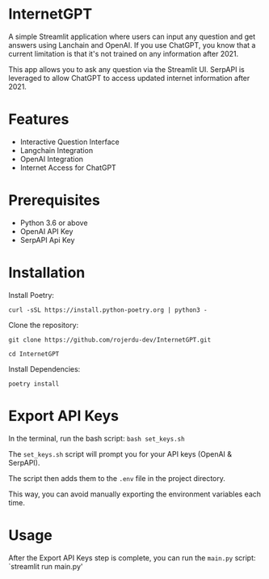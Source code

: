 # InternetGPT
A simple Streamlit application where users can input any question and get answers using Lanchain and OpenAI. 
If you use ChatGPT, you know that a current limitation is that it's not trained on any information after 2021. 

This app allows you to ask any question via the Streamlit UI. 
SerpAPI is leveraged to allow ChatGPT to access updated internet information after 2021.

# Features
* Interactive Question Interface
* Langchain Integration
* OpenAI Integration
* Internet Access for ChatGPT

# Prerequisites
* Python 3.6 or above
* OpenAI API Key
* SerpAPI Api Key

# Installation
Install Poetry:

`curl -sSL https://install.python-poetry.org | python3 -` 

Clone the repository:
  
  `git clone https://github.com/rojerdu-dev/InternetGPT.git`
  
  `cd InternetGPT`

Install Dependencies:
 
  `poetry install`

# Export API Keys
In the terminal, run the bash script: 
  `bash set_keys.sh` 

The `set_keys.sh` script will prompt you for your API keys (OpenAI & SerpAPI). 

The script then adds them to the `.env` file in the project directory. 

This way, you can avoid manually exporting the environment variables each time.

# Usage 
After the Export API Keys step is complete, you can run the `main.py` script: 
  `streamlit run main.py' 

